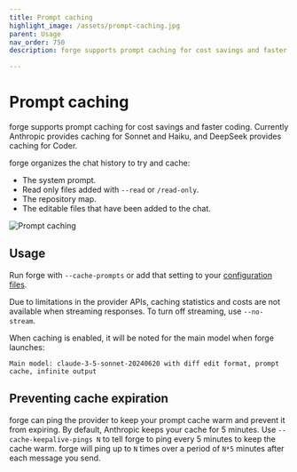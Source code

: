 ```yaml
---
title: Prompt caching
highlight_image: /assets/prompt-caching.jpg
parent: Usage
nav_order: 750
description: forge supports prompt caching for cost savings and faster coding.

---
```


# Prompt caching

forge supports prompt caching for cost savings and faster coding.
Currently Anthropic provides caching for Sonnet and Haiku,
and DeepSeek provides caching for Coder.

forge organizes the chat history to try and cache:

- The system prompt.
- Read only files added with `--read` or `/read-only`.
- The repository map.
- The editable files that have been added to the chat.

![Prompt caching](/assets/prompt-caching.jpg)


## Usage

Run forge with `--cache-prompts` or add that setting to your 
[configuration files](/docs/config.html).

Due to limitations in the provider APIs, caching statistics and costs
are not available when streaming responses.
To turn off streaming, use `--no-stream`.

When caching is enabled, it will be noted for the main model when forge launches:

```
Main model: claude-3-5-sonnet-20240620 with diff edit format, prompt cache, infinite output
```

## Preventing cache expiration

forge can ping the provider to keep your prompt cache warm and prevent
it from expiring.
By default, Anthropic keeps your cache for 5 minutes.
Use `--cache-keepalive-pings N` to tell forge to ping
every 5 minutes to keep the cache warm.
forge will ping up to `N` times over a period of `N*5` minutes
after each message you send.


